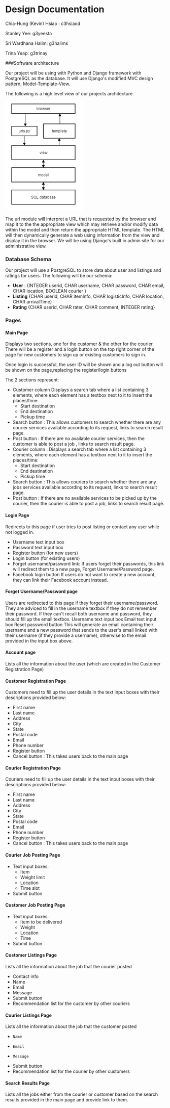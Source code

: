 # Design Documentation

Chia-Hung (Kevin) Hsiao : c3hsiaod


Stanley Yee: g3yeesta


Sri Wardhana Halim: g3halims


Trina Yeap: g3trinay

###Software architecture

Our project will be using with Python and Django framework with PostgreSQL as the database. It will use Django's modified MVC design pattern; Model-Template-View. 

The following is a high level view of our projects architecture.


![Architecture Diagram](https://raw.githubusercontent.com/FlyinKat/CSC309_A3/master/DESIGN/part_a.png)


The url module will interpret a URL that is requested by the browser and map it to the the appropriate view which may retrieve and/or modify data within the model and then return the appropriate HTML template. The HTML will then dynamically generate a web using information from the view and display it in the browser. We will be using Django's built in admin site for our administrative view.

### Database Schema

Our project will use a PostgreSQL to store data about user and listings and ratings for users. The following will be our schema:

* **User** : {INTEGER userid, CHAR username, CHAR password, CHAR email, CHAR location, BOOLEAN courier }
* **Listing** {CHAR userid, CHAR itemInfo, CHAR logisticInfo, CHAR location, CHAR arrivalTime}
* **Rating** {CHAR userid, CHAR rater, CHAR comment, INTEGER rating}

### Pages

#### Main Page
Displays two sections, one for the customer & the other for the courier
There will be a register and a login button on the top right corner of the page for 
new customers to sign up or existing customers to sign in.

Once login is successful, the user ID will be shown and a log out button will be shown on the page,replacing the register/login buttons
    
The 2 sections represent:
* Customer column    Displays a search tab where a list containing 3 elements, where each element has a textbox next to it 
    to insert the places/time:
    *  Start destination
    *  End destination
    *  Pickup time
* Search button :
      This allows customers to search whether there are any courier services available according to its request, links to  search result page.
* Post button :
      If there are no available courier services, then the customer is able to post a job , links to search result page.
* Courier column :
    Displays a search tab where a list containing 3 elements, where each element has a textbox next to it 
    to insert the places/time:
    * Start destination
    *  End destination
    *  Pickup time
* Search button :
      This allows couriers to search whether there are any jobs services available according to its request, links to search result page.
* Post button :
      If there are no available services to be picked up by the courier, then the courier is able to post a job, links to  search result page.

#### Login Page
Redirects to this page if user tries to post listing or contact any user while not logged in.
  * Username text input box
  * Password text input box
  * Register button (for new users)
  * Login button (for existing users)
  * Forget username/password link: 
    If users forget their passwords, this link will redirect them to a new page, Forget Username/Password page.
  * Facebook login button
    If users do not want to create a new account, they can link their Facebook account instead.

#### Forget Username/Password page
  Users are redirected to this page if they forget their username/password.
  They are adviced to fill in the username textbox if they do not remember their password.
  If they can't recall both username and password, they should fill up the email textbox.
    Username text input box
    Email text input box
    Reset password button
      This will generate an email containing their username and a new password that sends to the 
      user's email linked with their username (if they provide a username), otherwise to the email 
      provided in the input box above.

#### Account page
  Lists all the information about the user (which are created in the Customer Registration Page)

#### Customer Registration Page
  Customers need to fill up the user details in the text input boxes with their descriptions provided below:  
 *   First name
 *   Last name
 *   Address
 *   City
 *   State
 *   Postal code
 *   Email
 *   Phone number
 *   Register button
 *  Cancel button :
    This takes users back to the main page

#### Courier Registration Page
  Couriers need to fill up the user details in the text input boxes with their descriptions provided below: 
*   First name
*   Last name
*   Address
*   City
*   State
*   Postal code
*   Email
*   Phone number
*   Register button
*   Cancel button :
    This takes users back to the main page

#### Courier Job Posting Page
* Text input boxes:
    * Item
    * Weight limit
    * Location
    * Time slot
*  Submit button

#### Customer Job Posting Page
*   Text input boxes:
    * Item to be delivered
    * Weight
    * Location
    * Time
*   Submit button

#### Customer Listings Page
  Lists all the information about the job that the courier posted
*   Contact info
*   Name
*   Email
*   Message
*   Submit button
*   Recommendation list for the customer by other couriers

#### Courier Listings Page
  Lists all the information about the job that the customer posted
*     Name
*     Email
*     Message
*   Submit button
*   Recommendation list for the courier by other customers

#### Search Results Page
  Lists all the jobs either from the courier or customer based on the search results provided in the main page and provide link to them.

